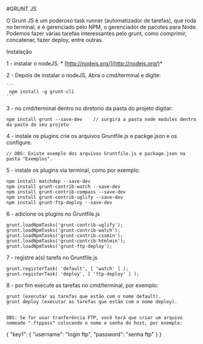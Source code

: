 
#GRUNT JS


O Grunt JS é um poderoso task runner (automatizador de tarefas), que roda no terminal, e é gerenciado pelo NPM, o gerenciador de pacotes para Node. Podemos fazer várias tarefas interessantes pelo grunt, como comprimir, concatenar, fazer deploy, entre outras.


Instalação


1 - instalar o nodeJS.  * [http://nodejs.org/](http://nodejs.org/)* 

2 - Depois de instalar o nodeJS, Abra o cmd/terminal e digite: 
	
	``` 
	 npm install -g grunt-cli
	```

3 - no cmd/terminal dentro no diretorio da pasta do projeto digitar: 

	npm install grunt --save-dev    // surgirá a pasta node modules dentro da pasta do seu projeto

	
4 - instale os plugins crie os arquivos Gruntfile.js e packge.json e os configure.

	// OBS: Existe exemplo dos arquivos Gruntfile.js e package.json na pasta "Exemplos".


5 - instale os plugins via terminal, como por exemplo: 

	npm install matchdep --save-dev
	npm install grunt-contrib-watch --save-dev
	npm install grunt-contrib-compass --save-dev
	npm install grunt-contrib-uglify --save-dev
	npm install grunt-ftp-deploy --save-dev

6 - adicione os plugins no Gruntfile.js

	grunt.loadNpmTasks('grunt-contrib-uglify');
	grunt.loadNpmTasks('grunt-contrib-watch');
	grunt.loadNpmTasks('grunt-contrib-cssmin');
	grunt.loadNpmTasks('grunt-contrib-htmlmin');
	grunt.loadNpmTasks('grunt-ftp-deploy');

7 - registre a(s) tarefa no Gruntfile.js

	grunt.registerTask( 'default', [ 'watch' ] );
	grunt.registerTask( 'deploy', [ 'ftp-deploy' ] );

8 - por fim execute as tarefas no cmd/terminal, por exemplo:

	grunt (executar as tarefas que estão com o nome default).
	grunt deploy (executar as tarefas que estão com o nome deploy).

	
	OBS: Se for usar tranferência FTP, você terá que criar um arquivo nomeado ".ftppass" colocando o nome e senha do host, por exemplo:

{
	"key1": {
		"username": "login ftp",
		"password": "senha ftp"
	}
}